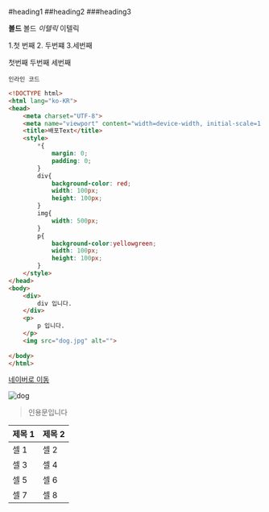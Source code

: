 #heading1
##heading2
###heading3

**볼드** 볼드
*이텔릭* 이텔릭


1.첫 번째
2. 두번쨰
3.세번째

첫번째
두번째
세번째


`인라인 코드`


``` html
<!DOCTYPE html>
<html lang="ko-KR">
<head>
    <meta charset="UTF-8">
    <meta name="viewport" content="width=device-width, initial-scale=1.0">
    <title>배포Text</title>
    <style>
        *{
            margin: 0;
            padding: 0;
        }
        div{
            background-color: red;
            width: 100px;
            height: 100px;
        }
        img{
            width: 500px;
        }
        p{
            background-color:yellowgreen;
            width: 100px;
            height: 100px;
        }
    </style>
</head>
<body>
    <div>
        div 입니다.
    </div>
    <p>
        p 입니다.
    </p>
    <img src="dog.jpg" alt="">
    
</body>
</html>
```



[네이버로 이동](https://naver.com)


![dog](https://github.com/user-attachments/assets/a0064d2e-b7a6-4fe5-9625-cf69be362fbb)




>인용문입니다




| 제목 1 | 제목 2 |
|--------|-------|
| 셀 1   | 셀 2   |
| 셀 3   | 셀 4   |
| 셀 5   | 셀 6   |
| 셀 7   | 셀 8   |
